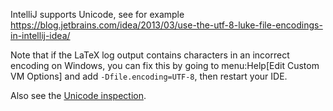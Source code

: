 IntelliJ supports Unicode, see for example https://blog.jetbrains.com/idea/2013/03/use-the-utf-8-luke-file-encodings-in-intellij-idea/

Note that if the LaTeX log output contains characters in an incorrect encoding on Windows, you can fix this by going to menu:Help[Edit Custom VM Options] and add `-Dfile.encoding=UTF-8`, then restart your IDE.

Also see the [Unicode inspection](Probable-bugs#Unsupported-Unicode-character).
